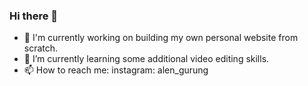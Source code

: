 ### Hi there 👋
- 🔭 I'm currently working on building my own personal website from scratch.
- 🌱 I’m currently learning some additional video editing skills.
- 📫 How to reach me: instagram: alen_gurung 
<!--
**alen-gurung/alen-gurung** is a ✨ _special_ ✨ repository because its `README.md` (this file) appears on your GitHub profile.

Here are some ideas to get you started:

- 🔭 I’m currently working on ...
- 🌱 I’m currently learning ...
- 👯 I’m looking to collaborate on ...
- 🤔 I’m looking for help with ...
- 💬 Ask me about ...
- 📫 How to reach me: ...
- 😄 Pronouns: ...
- ⚡ Fun fact: ...
-->

